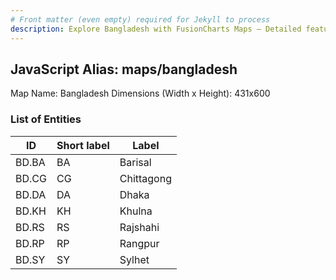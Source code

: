 ```yaml
---
# Front matter (even empty) required for Jekyll to process
description: Explore Bangladesh with FusionCharts Maps – Detailed features for seamless integration. Try now & enhance your data visualization today! 
---
```


## JavaScript Alias: maps/bangladesh

Map Name: Bangladesh
Dimensions (Width x Height): 431x600





### List of Entities

ID | Short label | Label
---|---|---|
BD.BA|BA|Barisal
BD.CG|CG|Chittagong
BD.DA|DA|Dhaka
BD.KH|KH|Khulna
BD.RS|RS|Rajshahi
BD.RP|RP|Rangpur
BD.SY|SY|Sylhet

